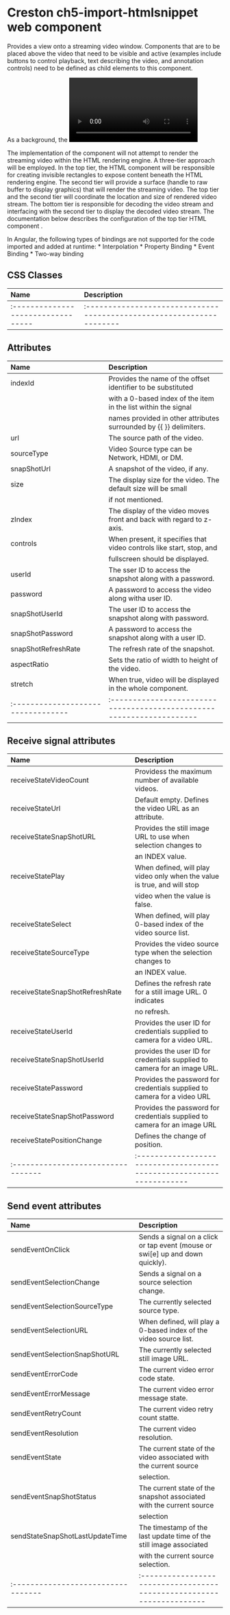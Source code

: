 # Creston ch5-import-htmlsnippet web component
Provides a view onto a streaming video window.  Components that are to be placed above the 
video that need to be visible and active (examples include buttons to control playback, 
text describing the video, and annotation controls) need to be defined as child elements 
to this component. 

As a background, the <video> tag provided in modern HTML5 browsers will stream HTTP based protocols 
such as HLS (HTTP Live Streaming) and DASH (dynamic adaptive Streaming over HTTP). These protocols 
are not employed on the vast majority of security cameras, and the design of these protocols specify 
a great deal of buffering (i.e. time delay) that would not be appropriate for use cases associated 
with a security camera.   

The implementation of the <ch5-video> component will not attempt to render the streaming video within 
the HTML rendering engine. A three-tier approach will be employed. In the top tier, the HTML component 
will be responsible for creating invisible rectangles to expose content beneath the HTML rendering engine. 
The second tier will provide a surface (handle to raw buffer to display graphics) that will render the 
streaming video. The top tier and the second tier will coordinate the location and size of rendered video 
stream. The bottom tier is responsible for decoding the video stream and interfacing with the second tier to 
display the decoded video stream. The documentation below describes the configuration of the top tier HTML 
component <ch5-video>. 

In Angular, the following types of bindings are not supported for the code imported and added at runtime:
	* Interpolation
	* Property Binding
	* Event Binding
	* Two-way binding


## CSS Classes
| Name                              | Description                                                          |
|:--------------------------------- |:-------------------------------------------------------------------- |
|:--------------------------------- |:-------------------------------------------------------------------- |


## Attributes
| Name                              | Description                                                          |
|:--------------------------------- |:-------------------------------------------------------------------- |
| indexId                           | Provides the name of the offset identifier to be substituted      |
|                                   | with a 0-based index of the item in the list within the signal      |
|									| names provided in other attributes surrounded by {{ }} delimiters.                  |
| url                               | The source path of the video.                                        |
| sourceType                        | Video Source type can be Network, HDMI, or DM.                        |
| snapShotUrl                       | A snapshot of the video, if any.									   |
| size                              | The display size for the video. The default size will be small     |
|                                   | if not mentioned.													   |	
| zIndex                            | The display of the video moves front and back with regard to  z-axis.              |
| controls                          | When present, it specifies that video controls like start, stop, and     |
|                                   | fullscreen should be displayed.                                      |
| userId                            | The sser ID to access the snapshot along with a password.                   |
| password                          | A password to access the video along witha  user ID.                      |
| snapShotUserId                    | The user ID to access the snapshot along with password.                   |
| snapShotPassword                  | A password to access the snapshot along with a user ID.                   |
| snapShotRefreshRate               | The refresh rate of the snapshot.                                        |
| aspectRatio                       | Sets the ratio of width to height of the video.                      |
| stretch                           | When true, video will be displayed in the whole component.           |
|:--------------------------------- |:-------------------------------------------------------------------- |


## Receive signal attributes
| Name                              | Description                                                          |
|:--------------------------------- |:-------------------------------------------------------------------- |
| receiveStateVideoCount            | Providess the maximum number of available videos.                      |
| receiveStateUrl                   | Default empty. Defines the video URL as an attribute.       		   |
| receiveStateSnapShotURL           | Provides the still image URL to use when selection changes to   |
|                                   | an INDEX value.        													   |
| receiveStatePlay                  | When defined, will play video only when the value is true, and will stop |
|                                   | video when the value is false.                                           |
| receiveStateSelect                | When defined, will play 0-based index of the video source list.      |
| receiveStateSourceType            | Provides the video source type when the selection changes to    |
|                                   | an INDEX value.                                                               |
| receiveStateSnapShotRefreshRate   | Defines the refresh rate for a still image URL.  0 indicates       |
|                                   | no refresh.														       |
| receiveStateUserId                | Provides the user ID for credentials supplied to camera for a video URL.|
| receiveStateSnapShotUserId        | provides the user ID for credentials supplied to camera for an image URL.|
| receiveStatePassword              | Provides the password for credentials supplied to camera for a video URL|
| receiveStateSnapShotPassword      | Provides the password for credentials supplied to camera for an image URL|
| receiveStatePositionChange        | Defines the change of position.
|:--------------------------------- |:-------------------------------------------------------------------- |


## Send event attributes
| Name                              | Description                                                          |
|:--------------------------------- |:-------------------------------------------------------------------- |
| sendEventOnClick                  | Sends a signal on a click or tap event (mouse or swi[e] up and down quickly).    |
| sendEventSelectionChange          | Sends a signal on a source selection change.       		               |
| sendEventSelectionSourceType      | The currently selected source type.                                        |
| sendEventSelectionURL             | When defined, will play a 0-based index of the video source list.      |
| sendEventSelectionSnapShotURL     | The currently selected still image URL.									   |
| sendEventErrorCode                | The current video error code state.      								   |
| sendEventErrorMessage             | The current video error message state.								   |
| sendEventRetryCount               | The current video retry count statte.                                     |
| sendEventResolution               | The current video resolution.											   |
| sendEventState                    | The current state of the video associated with the current source 	   |
|                                   | selection.														   |
| sendEventSnapShotStatus      		| The current state of the snapshot associated with the current source     |
|									| selection															   |
| sendStateSnapShotLastUpdateTime   | The timestamp of the last update time of the still image associated  |
|									| with the current source selection.								   |
|:--------------------------------- |:-------------------------------------------------------------------- |
